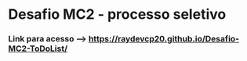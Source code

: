# Desafio MC2 - processo seletivo

### Link para acesso --> https://raydevcp20.github.io/Desafio-MC2-ToDoList/
